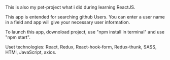 This is also my pet-project what i did during learning ReactJS. 

This app is entended for searching github Users. You can enter a user name in a field and app will give your necessary user information.

To launch this app, downoload project, use "npm install in terminal" and use "npm start".

Uset technologies: 
React,
Redux,
React-hook-form,
Redux-thunk,
SASS,
HTMl,
JavaScript,
axios.
